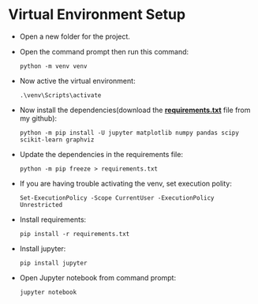 # Virtual Environment Setup

* Open a new folder for the project.
* Open the command prompt then run this command:

  `python -m venv venv` 

* Now active the virtual environment:

  `.\venv\Scripts\activate`
  
* Now install the dependencies(download the **[requirements.txt](https://github.com/sharminislamshroddha/machine_learning/blob/main/requirements.txt)** file from my github):

  `python -m pip install -U jupyter matplotlib numpy pandas scipy scikit-learn graphviz`

* Update the dependencies in the requirements file:

  `python -m pip freeze > requirements.txt`

* If you are having trouble activating the venv, set execution polity:
  
  `Set-ExecutionPolicy -Scope CurrentUser -ExecutionPolicy Unrestricted`

* Install requirements:
  
  `pip install -r requirements.txt`
  
  
* Install jupyter:
  
  `pip install jupyter`
  
* Open Jupyter notebook from command prompt:
  
  `jupyter notebook`
 
